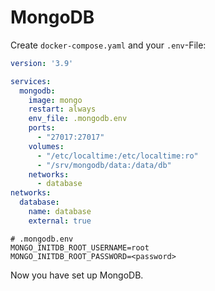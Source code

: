 # MongoDB

Create `docker-compose.yaml` and your `.env`-File:

```yaml
version: '3.9'

services:
  mongodb:
    image: mongo
    restart: always
    env_file: .mongodb.env
    ports:
      - "27017:27017"
    volumes:
      - "/etc/localtime:/etc/localtime:ro"
      - "/srv/mongodb/data:/data/db"
    networks:
      - database
networks:
  database:
    name: database
    external: true
```

```shell
# .mongodb.env
MONGO_INITDB_ROOT_USERNAME=root
MONGO_INITDB_ROOT_PASSWORD=<password>
```

Now you have set up MongoDB.